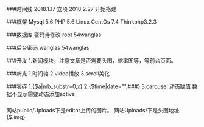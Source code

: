 ###时间线
2018.1.17 立项
2018.2.27 开始搭建

###框架
Mysql 5.6 PHP 5.6 Linux CentOs 7.4
Thinkphp3.2.3  

###数据库  密码待修改
root
54wanglas

###后台密码
wanglas
54wanglas

###开发
1.新闻模块，注意文章是否需要头图，缩率图等，等前台页面。

###新点
1.时间轴
2.video播放
3.scroll美化


###零碎
1.{$a|mb_substr=0,x}
2.{$time|date="",###}
3.carousel 动态赋值 数据不显示需要动态添加active

###
网站public/Uploads下是editor上传的图片。
网站Uploads/下是头图地址 {$.img}
